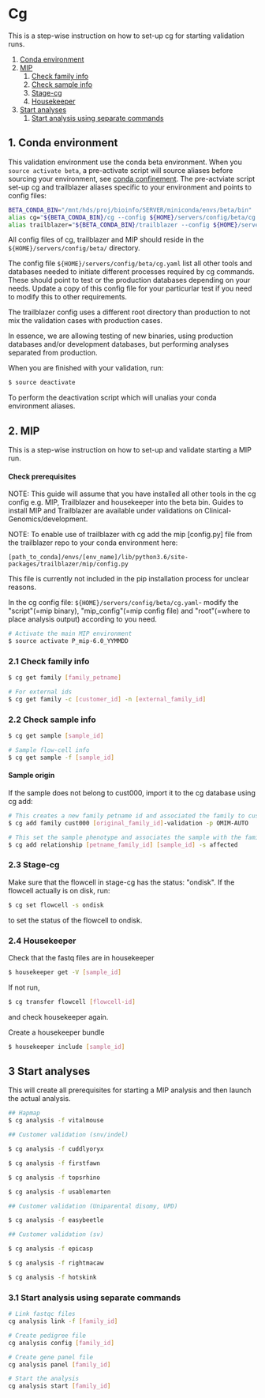 # Cg
This is a step-wise instruction on how to set-up cg for starting validation runs. 
   1. [Conda environment](#-1conda-environment)
   1. [MIP](#2-mip)
       1. [Check family info](#21-check-family-info)
       1. [Check sample info](#22-check-sample-info)
       1. [Stage-cg](#23-stage-cg)
       1. [Housekeeper](#24-Housekeeper)
   1. [Start analyses](#3-start-analyses)
       1. [Start analysis using separate commands](#31-start-analysis-using-separate-commands)

## 1. Conda environment
This validation environment use the conda beta environment. When you `source activate beta`, a pre-activate script will source aliases before sourcing your environment, see [conda confinement](https://github.com/Clinical-Genomics/development/blob/master/conda/confinement.md). The pre-actviate script set-up cg and trailblazer aliases specific to your environment and points to config files:

```Bash
BETA_CONDA_BIN="/mnt/hds/proj/bioinfo/SERVER/miniconda/envs/beta/bin"
alias cg="${BETA_CONDA_BIN}/cg --config ${HOME}/servers/config/beta/cg.yaml"
alias trailblazer="${BETA_CONDA_BIN}/trailblazer --config ${HOME}/servers/config/beta/trailblazer.yaml"
```

All config files of cg, trailblazer and MIP should reside in the `${HOME}/servers/config/beta/` directory.

The config file `${HOME}/servers/config/beta/cg.yaml` list all other tools and databases needed to initiate different processes required by cg commands. These should point to test or the production databases depending on your needs. Update a copy of this config file for your particurlar test if you need to modify this to other requirements.

The trailblazer config uses a different root directory than production to not mix the validation cases with production cases.

In essence, we are allowing testing of new binaries, using production databases and/or development databases, but performing analyses separated from production.

When you are finished with your validation, run:

```Bash
$ source deactivate
``` 

To perform the deactivation script which will unalias your conda environment aliases.

## 2. MIP
This is a step-wise instruction on how to set-up and validate starting a MIP run.

#### Check prerequisites 
NOTE: This guide will assume that you have installed all other tools in the cg config e.g. MIP, Trailblazer and housekeeper into the beta bin. Guides to install MIP and Trailblazer are available under validations on Clinical-Genomics/development.

NOTE: To enable use of trailblazer with cg add the mip [config.py] file from the trailblazer repo to your conda environment here:
```
[path_to_conda]/envs/[env_name]/lib/python3.6/site-packages/trailblazer/mip/config.py
```

This file is currently not included in the pip installation process for unclear reasons.

In the cg config file: `${HOME}/servers/config/beta/cg.yaml`- modify the "script"(=mip binary), "mip_config"(=mip config file) and "root"(=where to place analysis output) according to you need.

```Bash
# Activate the main MIP environment
$ source activate P_mip-6.0_YYMMDD
```

### 2.1 Check family info
```Bash
$ cg get family [family_petname]

# For external ids
$ cg get family -c [customer_id] -n [external_family_id]
```

### 2.2 Check sample info
```Bash
$ cg get sample [sample_id]

# Sample flow-cell info
$ cg get sample -f [sample_id]
```

#### Sample origin
If the sample does not belong to cust000, import it to the cg database using cg add:
```Bash
# This creates a new family petname id and associated the family to cust000 and sets a default panel
$ cg add family cust000 [original_family_id]-validation -p OMIM-AUTO

# This set the sample phenotype and associates the sample with the family
$ cg add relationship [petname_family_id] [sample_id] -s affected
```

### 2.3 Stage-cg
Make sure that the flowcell in stage-cg has the status: "ondisk". If the flowcell actually is on disk, run:
```bash
$ cg set flowcell -s ondisk
```
to set the status of the flowcell to ondisk.

### 2.4 Housekeeper
Check that the fastq files are in housekeeper
```Bash
$ housekeeper get -V [sample_id]
```

If not run,
```Bash
$ cg transfer flowcell [flowcell-id]
```

and check housekeeper again.

Create a housekeeper bundle
```Bash
$ housekeeper include [sample_id]
```

## 3 Start analyses
This will create all prerequisites for starting a MIP analysis and then launch the actual analysis.
```Bash
## Hapmap
$ cg analysis -f vitalmouse

## Customer validation (snv/indel)

$ cg analysis -f cuddlyoryx

$ cg analysis -f firstfawn

$ cg analysis -f topsrhino

$ cg analysis -f usablemarten

## Customer validation (Uniparental disomy, UPD)

$ cg analysis -f easybeetle

## Customer validation (sv)

$ cg analysis -f epicasp

$ cg analysis -f rightmacaw

$ cg analysis -f hotskink

```

### 3.1 Start analysis using separate commands
```Bash
# Link fastqc files
cg analysis link -f [family_id]

# Create pedigree file
cg analysis config [family_id]

# Create gene panel file
cg analysis panel [family_id]

# Start the analysis
cg analysis start [family_id]
```

